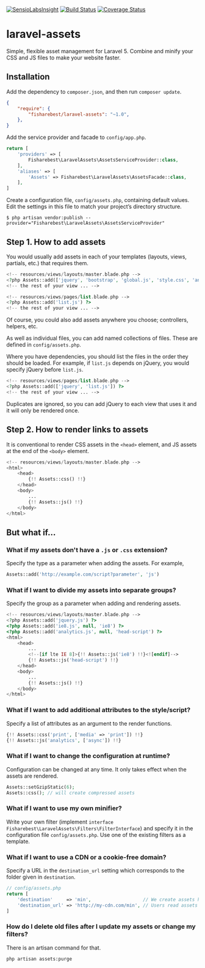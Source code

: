 [![SensioLabsInsight](https://insight.sensiolabs.com/projects/84c48b77-7330-4e2a-b66d-f981b41a76a7/mini.png)](https://insight.sensiolabs.com/projects/84c48b77-7330-4e2a-b66d-f981b41a76a7)
[![Build Status](https://travis-ci.org/fisharebest/laravel-assets.svg?branch=master)](https://travis-ci.org/fisharebest/laravel-assets)
[![Coverage Status](https://coveralls.io/repos/fisharebest/laravel-assets/badge.svg?branch=master&service=github)](https://coveralls.io/github/fisharebest/laravel-assets?branch=master)

# laravel-assets

Simple, flexible asset management for Laravel 5.  Combine and minify your CSS and JS files to make your website faster.

## Installation

Add the dependency to `composer.json`, and then run `composer update`.

```json
{
    "require": {
        "fisharebest/laravel-assets": "~1.0",
    },
}
```

Add the service provider and facade to `config/app.php`.

```php
return [
    'providers' => [
        Fisharebest\LaravelAssets\AssetsServiceProvider::class,
    ],
    'aliases' => [
        'Assets' => Fisharebest\LaravelAssets\AssetsFacade::class,
    ],
]
```

Create a configuration file, `config/assets.php`, containing default values.  Edit the settings in this file to match your project’s directory structure.

```
$ php artisan vendor:publish --provider="Fisharebest\LaravelAssets\AssetsServiceProvider"
```

## Step 1.  How to add assets

You would usually add assets in each of your templates (layouts, views, partials, etc.) that requires them.

```php
<!-- resources/views/layouts/master.blade.php -->
<?php Assets::add(['jquery', 'bootstrap', 'global.js', 'style.css', 'analytics.js']) ?>
<!-- the rest of your view ... -->
```

```php
<!-- resources/views/pages/list.blade.php -->
<?php Assets::add('list.js') ?>
<!-- the rest of your view ... -->
```

Of course, you could also add assets anywhere you choose; controllers, helpers, etc.

As well as individual files, you can add named collections of files.  These are defined in `config/assets.php`.

Where you have dependencies, you should list the files in the order they should be loaded.  For example, if `list.js` depends on jQuery, you would specify jQuery before `list.js`.

```php
<!-- resources/views/pages/list.blade.php -->
<?php Assets::add(['jquery', 'list.js']) ?>
<!-- the rest of your view ... -->
```

Duplicates are ignored, so you can add jQuery to each view that uses it and it will only be rendered once.

## Step 2.  How to render links to assets

It is conventional to render CSS assets in the `<head>` element, and JS assets at the end of the `<body>` element.


```php
<!-- resources/views/layouts/master.blade.php -->
<html>
    <head>
        {!! Assets::css() !!}
    </head>
    <body>
        ...
        {!! Assets::js() !!}
    </body>
</html>
```

## But what if…

### What if my assets don't have a `.js` or `.css` extension?

Specify the type as a parameter when adding the assets.  For example,

```php
Assets::add('http://example.com/script?parameter', 'js')
```

### What if I want to divide my assets into separate groups?

Specify the group as a parameter when adding and rendering assets.

```php
<!-- resources/views/layouts/master.blade.php -->
<?php Assets::add('jquery.js') ?>
<?php Assets::add('ie8.js', null, 'ie8') ?>
<?php Assets::add('analytics.js', null, 'head-script') ?>
<html>
    <head>
        ...
        <!--[if lte IE 8]>{!! Assets::js('ie8') !!}<![endif]-->
        {!! Assets::js('head-script') !!}
    </head>
    <body>
        ...
        {!! Assets::js() !!}
    </body>
</html>
```

### What if I want to add additional attributes to the style/script?

Specify a list of attributes as an argument to the render functions.

```php
{!! Assets::css('print', ['media' => 'print']) !!}
{!! Assets::js('analytics', ['async']) !!}
```

### What if I want to change the configuration at runtime?

Configuration can be changed at any time.  It only takes effect when the assets are rendered.

```php
Assets::setGzipStatic(6);
Assets::css(); // will create compressed assets
```

### What if I want to use my own minifier?

Write your own filter (implement `interface Fisharebest\LaravelAssets\Filters\FilterInterface`) and specify it in the configuration file `config/assets.php`.  Use one of the existing filters as a template.

### What if I want to use a CDN or a cookie-free domain?

Specify a URL in the `destination_url` setting which corresponds to the folder given in `destination`.

```php
// config/assets.php
return [
    'destination'     => 'min',                   // We create assets here
    'destination_url' => 'http://my-cdn.com/min', // Users read assets from here
]
```
### How do I delete old files after I update my assets or change my filters?

There is an artisan command for that.

```
php artisan assets:purge
```
